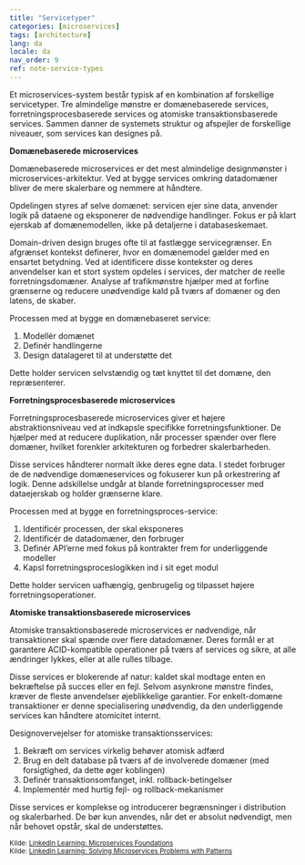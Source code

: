 ```yaml
---
title: "Servicetyper"
categories: [microservices]
tags: [architecture]
lang: da
locale: da
nav_order: 9
ref: note-service-types
---
```

Et microservices-system består typisk af en kombination af forskellige servicetyper. Tre almindelige mønstre er domænebaserede services, forretningsprocesbaserede services og atomiske transaktionsbaserede services. Sammen danner de systemets struktur og afspejler de forskellige niveauer, som services kan designes på.

**Domænebaserede microservices**

Domænebaserede microservices er det mest almindelige designmønster i microservices-arkitektur. Ved at bygge services omkring datadomæner bliver de mere skalerbare og nemmere at håndtere.

Opdelingen styres af selve domænet: servicen ejer sine data, anvender logik på dataene og eksponerer de nødvendige handlinger. Fokus er på klart ejerskab af domænemodellen, ikke på detaljerne i databaseskemaet.

Domain-driven design bruges ofte til at fastlægge servicegrænser. En afgrænset kontekst definerer, hvor en domænemodel gælder med en ensartet betydning. Ved at identificere disse kontekster og deres anvendelser kan et stort system opdeles i services, der matcher de reelle forretningsdomæner. Analyse af trafikmønstre hjælper med at forfine grænserne og reducere unødvendige kald på tværs af domæner og den latens, de skaber.

Processen med at bygge en domænebaseret service:

1. Modellér domænet  
2. Definér handlingerne  
3. Design datalageret til at understøtte det  

Dette holder servicen selvstændig og tæt knyttet til det domæne, den repræsenterer.

**Forretningsprocesbaserede microservices**

Forretningsprocesbaserede microservices giver et højere abstraktionsniveau ved at indkapsle specifikke forretningsfunktioner. De hjælper med at reducere duplikation, når processer spænder over flere domæner, hvilket forenkler arkitekturen og forbedrer skalerbarheden.

Disse services håndterer normalt ikke deres egne data. I stedet forbruger de de nødvendige domæneservices og fokuserer kun på orkestrering af logik. Denne adskillelse undgår at blande forretningsprocesser med dataejerskab og holder grænserne klare.

Processen med at bygge en forretningsproces-service:

1. Identificér processen, der skal eksponeres  
2. Identificér de datadomæner, den forbruger  
3. Definér API’erne med fokus på kontrakter frem for underliggende modeller  
4. Kapsl forretningsproceslogikken ind i sit eget modul  

Dette holder servicen uafhængig, genbrugelig og tilpasset højere forretningsoperationer.

**Atomiske transaktionsbaserede microservices**

Atomiske transaktionsbaserede microservices er nødvendige, når transaktioner skal spænde over flere datadomæner. Deres formål er at garantere ACID-kompatible operationer på tværs af services og sikre, at alle ændringer lykkes, eller at alle rulles tilbage.

Disse services er blokerende af natur: kaldet skal modtage enten en bekræftelse på succes eller en fejl. Selvom asynkrone mønstre findes, kræver de fleste anvendelser øjeblikkelige garantier. For enkelt-domæne transaktioner er denne specialisering unødvendig, da den underliggende services kan håndtere atomicitet internt.

Designovervejelser for atomiske transaktionsservices:

1. Bekræft om services virkelig behøver atomisk adfærd  
2. Brug en delt database på tværs af de involverede domæner (med forsigtighed, da dette øger koblingen)  
3. Definér transaktionsomfanget, inkl. rollback-betingelser  
4. Implementér med hurtig fejl- og rollback-mekanismer  

Disse services er komplekse og introducerer begrænsninger i distribution og skalerbarhed. De bør kun anvendes, når det er absolut nødvendigt, men når behovet opstår, skal de understøttes.

<small> Kilde: [LinkedIn Learning: Microservices Foundations](https://www.linkedin.com/learning/microservices-foundations-23469069?contextUrn=urn%3Ali%3AlyndaLearningPath%3A645bcd56498e6459e79b3c71&u=57075649)</small>  
<small> Kilde: [LinkedIn Learning: Solving Microservices Problems with Patterns](https://www.linkedin.com/learning/microservices-design-patterns-23454771/solving-microservices-problems-with-patterns?contextUrn=urn%3Ali%3AlyndaLearningPath%3A645bcd56498e6459e79b3c71&u=57075649)</small>
